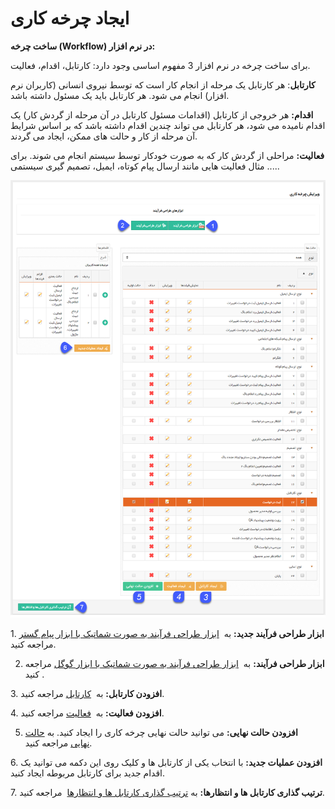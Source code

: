 # ایجاد چرخه کاری       

**ساخت چرخه (Workflow) در نرم افزار:**

برای ساخت چرخه در نرم افزار 3 مفهوم اساسی وجود دارد: کارتابل، اقدام، فعالیت.

**کارتابل**: هر کارتابل یک مرحله از انجام کار است که توسط نیروی انسانی (کاربران نرم افزار) انجام می شود. هر کارتابل باید یک مسئول داشته باشد.

**اقدام:** هر خروجی از کارتابل (اقدامات مسئول کارتابل در آن مرحله از گردش کار) یک اقدام نامیده می شود، هر کارتابل می تواند چندین اقدام داشته باشد که بر اساس شرایط آن مرحله از کار و حالت های ممکن، ایجاد می گردند.

**فعالیت:** مراحلی از گردش کار که به صورت خودکار توسط سیستم انجام می شوند. برای مثال فعالیت هایی مانند ارسال پیام کوتاه، ایمیل، تصمیم گیری سیستمی .....

![](ProcessDesign/ProcessDesign1.png)

1\. **ابزار طراحی فرآیند جدید:** به  [ابزار طراحی فرآیند به صورت شماتیک با ابزار پیام گستر](DesignProcessToolNew.md) مراجعه کنید.

2. **ابزار طراحی فرآیند:** به  [ابزار طراحی فرآیند به صورت شماتیک با ابزار گوگل](DesignProcessTool.md) مراجعه کنید .

3\. **افزودن کارتابل:** به  [کارتابل](Cardtable.md) مراجعه کنید.

4\. **افزودن فعالیت:** به  [فعالیت](Activity.md) مراجعه کنید.

5. **افزودن حالت نهایی:** می توانید حالت نهایی چرخه کاری را ایجاد کنید. به [حالت نهایی](EndState.md) مراجعه کنید.

6\. **افزودن عملیات جدید:** با انتخاب یکی از کارتابل ها و کلیک روی این دکمه می توانید یک اقدام جدید برای کارتابل مربوطه ایجاد کنید.

7\. **ترتیب گذاری کارتابل ها و انتظارها:** به [ترتیب گذاری کارتابل ها و انتظارها](KanbanSorting.md)  مراجعه کنید.